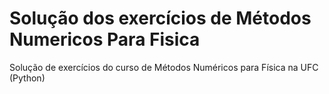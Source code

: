 # Solução dos exercícios de Métodos Numericos Para Fisica
 Solução de exercícios do curso de Métodos Numéricos para Física na UFC (Python)
